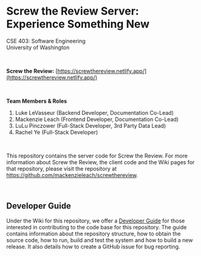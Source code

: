# Screw the Review Server: Experience Something New
CSE 403: Software Engineering  
University of Washington  

&nbsp;  

**Screw the Review:** [https://screwthereview.netlify.app/](https://screwthereview.netlify.app/)

&nbsp; 

**Team Members & Roles**
1. Luke LeVasseur (Backend Developer, Documentation Co-Lead)
2. Mackenzie Leach (Frontend Developer, Documentation Co-Lead)
4. LuLu Pinczower (Full-Stack Developer, 3rd Party Data Lead)
5. Rachel Ye (Full-Stack Developer) 

&nbsp;  

This repository contains the server code for Screw the Review. For more information about Screw the Review, the client code and the Wiki pages for that repository, please visit the repository at <https://github.com/mackenzieleach/screwthereview>. 

&nbsp;  

## Developer Guide
Under the Wiki for this repository, we offer a [Developer Guide](https://github.com/luuuk/screwthereview-server/wiki/Screw-the-Review:-Developer-Guide-(Server)) for those interested in contributing to the code base for this repository. The guide contains information about the repository structure, how to obtain the source code, how to run, build and test the system and how to build a new release. It also details how to create a GitHub issue for bug reporting. 

&nbsp;

